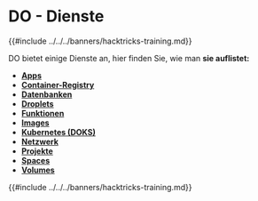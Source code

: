 # DO - Dienste

{{#include ../../../banners/hacktricks-training.md}}

DO bietet einige Dienste an, hier finden Sie, wie man **sie auflistet:**

- [**Apps**](do-apps.md)
- [**Container-Registry**](do-container-registry.md)
- [**Datenbanken**](do-databases.md)
- [**Droplets**](do-droplets.md)
- [**Funktionen**](do-functions.md)
- [**Images**](do-images.md)
- [**Kubernetes (DOKS)**](do-kubernetes-doks.md)
- [**Netzwerk**](do-networking.md)
- [**Projekte**](do-projects.md)
- [**Spaces**](do-spaces.md)
- [**Volumes**](do-volumes.md)

{{#include ../../../banners/hacktricks-training.md}}

